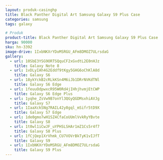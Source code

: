 ```yaml
---
layout: produk-casinghp
title: Black Panther Digital Art Samsung Galaxy S9 Plus Case
categories: samsung
tags: galaxy

# Produk
product-title: Black Panther Digital Art Samsung Galaxy S9 Plus Case
harga: 90000
sku: hn-3392
image-drive: 1IxbNKXrYDoMSRGU_AFm8DMOZ7ULrsdaG
gallery:
  - url: 10SbE3YSG9ORTSQquCF2xGvdtL2E0nHJz
    title: Galaxy Note 8
  - url: 1vDLyIAh4G2Eddf9tKgy5GHG6oChKlA8d
    title: Galaxy S6
  - url: 18ykYckB2cRLkKSn4M6iJb1DRrNVKdTNl
    title: Galaxy S6 Edge
  - url: 1feuuOdpwxcR95W0Rd4jIHhjhvmjEtCWP
    title: Galaxy S6 Edge Plus
  - url: 1yqhe_ZsVw9B7onYl3QGyQGDMsxhiAVJg
    title: Galaxy S7
  - url: 1IaaXckSNg7RAIL42y8gql_mSifr5tD9X
    title: Galaxy S7 Edge
  - url: 1de0gmo7wH1SZ4CfaCoUUmlVvkRyYBvte
    title: Galaxy S8
  - url: 1t0wl1iCwJF_uYPHSLSHAr1mZ1Cs5r4f7
    title: Galaxy S8 Plus
  - url: 1fCjQep1XrVhmk_CU7VOVrBkTyK1vIJfT
    title: Galaxy S9
  - url: 1IxbNKXrYDoMSRGU_AFm8DMOZ7ULrsdaG
    title: Galaxy S9 Plus
---
```

